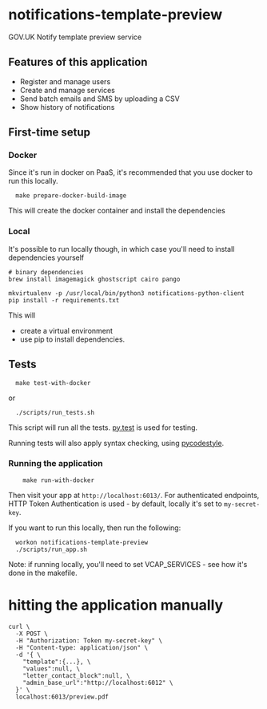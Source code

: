 # notifications-template-preview

GOV.UK Notify template preview service

## Features of this application

 - Register and manage users
 - Create and manage services
 - Send batch emails and SMS by uploading a CSV
 - Show history of notifications

## First-time setup

### Docker

Since it's run in docker on PaaS, it's recommended that you use docker to run this locally.

```shell
  make prepare-docker-build-image
```

This will create the docker container and install the dependencies

### Local

It's possible to run locally though, in which case you'll need to install dependencies yourself

```shell
# binary dependencies
brew install imagemagick ghostscript cairo pango

mkvirtualenv -p /usr/local/bin/python3 notifications-python-client
pip install -r requirements.txt
```

This will
* create a virtual environment
* use pip to install dependencies.

## Tests

```shell
  make test-with-docker
```

or

```
  ./scripts/run_tests.sh
```
This script will run all the tests. [py.test](http://pytest.org/latest/) is used for testing.

Running tests will also apply syntax checking, using [pycodestyle](https://pypi.python.org/pypi/pycodestyle).


### Running the application


```shell
    make run-with-docker
```


Then visit your app at `http://localhost:6013/`. For authenticated endpoints, HTTP Token Authentication is used - by default, locally it's set to `my-secret-key`.

If you want to run this locally, then run the following:

```shell
  workon notifications-template-preview
  ./scripts/run_app.sh
```

Note: if running locally, you'll need to set VCAP_SERVICES - see how it's done in the makefile.

# hitting the application manually
```shell
curl \
  -X POST \
  -H "Authorization: Token my-secret-key" \
  -H "Content-type: application/json" \
  -d '{ \
    "template":{...}, \
    "values":null, \
    "letter_contact_block":null, \
    "admin_base_url":"http://localhost:6012" \
  }' \
  localhost:6013/preview.pdf
```
